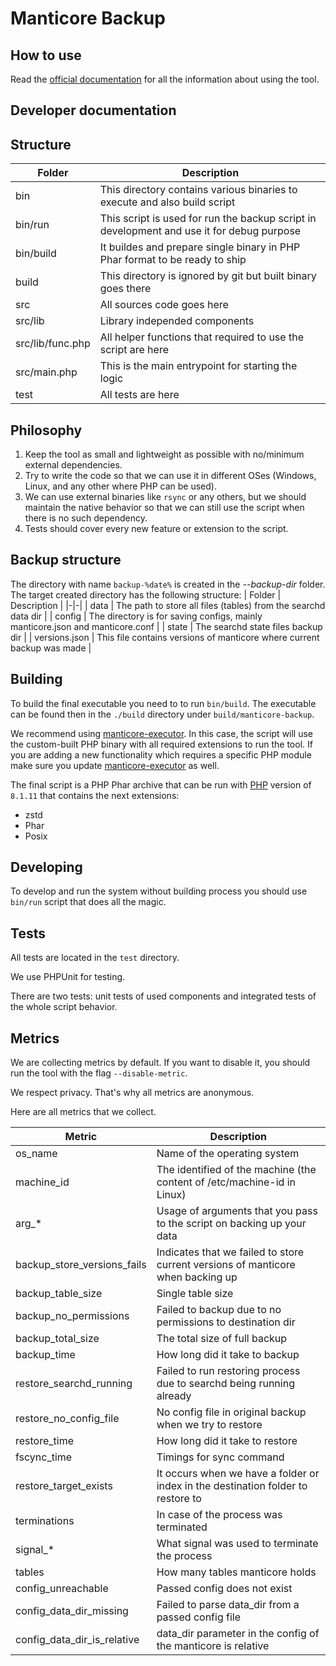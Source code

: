 # Manticore Backup

## How to use

Read the [official documentation](https://manual.manticoresearch.com/dev/Securing_and_compacting_an_index/Backup_and_restore) for all the information about using the tool.

## Developer documentation

## Structure

| Folder | Description |
|-|-|
| bin | This directory contains various binaries to execute and also build script |
| bin/run | This script is used for run the backup script in development and use it for debug purpose |
| bin/build | It buildes and prepare single binary in PHP Phar format to be ready to ship |
| build | This directory is ignored by git but built binary goes there |
| src | All sources code goes here |
| src/lib | Library independed components |
| src/lib/func.php | All helper functions that required to use the script are here |
| src/main.php | This is the main entrypoint for starting the logic |
| test | All tests are here |

## Philosophy

1. Keep the tool as small and lightweight as possible with no/minimum external dependencies.
2. Try to write the code so that we can use it in different OSes (Windows, Linux, and any other where PHP can be used).
3. We can use external binaries like `rsync` or any others, but we should maintain the native behavior so that we can still use the script when there is no such dependency.
4. Tests should cover every new feature or extension to the script.

## Backup structure

The directory with name `backup-%date%` is created in the  *--backup-dir* folder. The target created directory has the following structure:
| Folder | Description |
|-|-|
| data | The path to store all files (tables) from the searchd data dir |
| config | The directory is for saving configs, mainly manticore.json and manticore.conf |
| state | The searchd state files backup dir |
| versions.json | This file contains versions of manticore where current backup was made |

## Building

To build the final executable you need to to run `bin/build`. The executable can be found then in the `./build` directory under `build/manticore-backup`.

We recommend using [manticore-executor](https://github.com/manticoresoftware/executor). In this case, the script will use the custom-built PHP binary with all required extensions to run the tool. If you are adding a new functionality which requires a specific PHP module make sure you update [manticore-executor](https://github.com/manticoresoftware/executor) as well.

The final script is a PHP Phar archive that can be run with [PHP](https://php.net) version of `8.1.11` that contains the next extensions:

- zstd
- Phar
- Posix

## Developing

To develop and run the system without building process you should use `bin/run` script that does all the magic.

## Tests

All tests are located in the `test` directory.

We use PHPUnit for testing.

There are two tests: unit tests of used components and integrated tests of the whole script behavior.

## Metrics

We are collecting metrics by default. If you want to disable it, you should run the tool with the flag `--disable-metric`.

We respect privacy. That's why all metrics are anonymous.

Here are all metrics that we collect.

| Metric | Description |
|-|-|
| os_name | Name of the operating system |
| machine_id | The identified of the machine (the content of /etc/machine-id in Linux)
| arg_* | Usage of arguments that you pass to the script on backing up your data |
| backup_store_versions_fails | Indicates that we failed to store current versions of manticore when backing up |
| backup_table_size | Single table size |
| backup_no_permissions | Failed to backup due to no permissions to destination dir |
| backup_total_size | The total size of full backup |
| backup_time | How long did it take to backup |
| restore_searchd_running | Failed to run restoring process due to searchd being running already |
| restore_no_config_file | No config file in original backup when we try to restore |
| restore_time | How long did it take to restore |
| fscync_time | Timings for sync command |
| restore_target_exists | It occurs when we have a folder or index in the destination folder to restore to |
| terminations | In case of the process was terminated |
| signal_* | What signal was used to terminate the process |
| tables | How many tables manticore holds |
| config_unreachable | Passed config does not exist |
| config_data_dir_missing | Failed to parse data_dir from a passed config file |
| config_data_dir_is_relative | data_dir parameter in the config of the manticore is relative |
